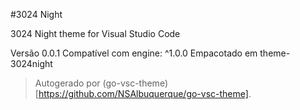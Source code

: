 #3024 Night

3024 Night theme for Visual Studio Code

Versão 0.0.1
Compatível com engine: ^1.0.0
Empacotado em theme-3024night

> Autogerado por (go-vsc-theme)[https://github.com/NSAlbuquerque/go-vsc-theme].